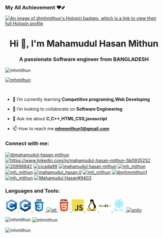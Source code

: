 ### My All Achievement ❤️💕

[![An image of @mhmithun's Holopin badges, which is a link to view their full Holopin profile](https://holopin.me/mhmithun)](https://holopin.io/@mhmithun)




<h1 align="center">Hi 👋, I'm Mahamudul Hasan Mithun</h1>
<h3 align="center">A passionate Software engineer from BANGLADESH</h3>

<p align="left"> <img src="https://komarev.com/ghpvc/?username=mhmithun&label=Profile%20views&color=0e75b6&style=flat" alt="mhmithun" /> </p>

<p align="left"> <a href="https://github.com/ryo-ma/github-profile-trophy"><img src="https://github-profile-trophy.vercel.app/?username=mhmithun" alt="mhmithun" /></a> </p>

<p align="left"> <a href="https://twitter.com/" target="blank"><img src="https://img.shields.io/twitter/follow/?logo=twitter&style=for-the-badge" alt="" /></a> </p>

- 🌱 I’m currently learning **Competitive programing,Web Developing**

- 👯 I’m looking to collaborate on **Software Engineering**

- 💬 Ask me about **C,C++,HTML,CSS,javascript**

- 📫 How to reach me **mhmmithun1@gmail.com**

<h3 align="left">Connect with me:</h3>
<p align="left">
<a href="https://codepen.io/Mahamudul-Hasan-Mithun" target="blank"><img align="center" src="https://raw.githubusercontent.com/rahuldkjain/github-profile-readme-generator/master/src/images/icons/Social/codepen.svg" alt="@mahamudul-hasan-mithun" height="30" width="40" /></a>
<a href="https://www.linkedin.com/in/mahamudul-hasan-mithun-5b0935252/" target="blank"><img align="center" src="https://raw.githubusercontent.com/rahuldkjain/github-profile-readme-generator/master/src/images/icons/Social/linked-in-alt.svg" alt="https://www.linkedin.com/in/mahamudul-hasan-mithun-5b0935252" height="30" width="40" /></a>
<a href="https://stackoverflow.com/users/20998842" target="blank"><img align="center" src="https://raw.githubusercontent.com/rahuldkjain/github-profile-readme-generator/master/src/images/icons/Social/stack-overflow.svg" alt="20998842" height="30" width="40" /></a>
<a href="https://fb.com/cicada99" target="blank"><img align="center" src="https://raw.githubusercontent.com/rahuldkjain/github-profile-readme-generator/master/src/images/icons/Social/facebook.svg" alt="cicada99" height="30" width="40" /></a>
<a href="https://www.youtube.com/c/mahamudul hasan mithun" target="blank"><img align="center" src="https://raw.githubusercontent.com/rahuldkjain/github-profile-readme-generator/master/src/images/icons/Social/youtube.svg" alt="mahamudul hasan mithun" height="30" width="40" /></a>
<a href="https://www.codechef.com/users/mh_mithun" target="blank"><img align="center" src="https://cdn.jsdelivr.net/npm/simple-icons@3.1.0/icons/codechef.svg" alt="mh_mithun" height="30" width="40" /></a>
<a href="https://www.hackerrank.com/mh_mithun" target="blank"><img align="center" src="https://raw.githubusercontent.com/rahuldkjain/github-profile-readme-generator/master/src/images/icons/Social/hackerrank.svg" alt="mh_mithun" height="30" width="40" /></a>
<a href="https://codeforces.com/profile/mahamudul_hasan.0" target="blank"><img align="center" src="https://raw.githubusercontent.com/rahuldkjain/github-profile-readme-generator/master/src/images/icons/Social/codeforces.svg" alt="mahamudul_hasan.0" height="30" width="40" /></a>
<a href="https://www.leetcode.com/mh_mithun" target="blank"><img align="center" src="https://raw.githubusercontent.com/rahuldkjain/github-profile-readme-generator/master/src/images/icons/Social/leet-code.svg" alt="mh_mithun" height="30" width="40" /></a>
<a href="https://www.hackerearth.com/@mhmmithun1" target="blank"><img align="center" src="https://raw.githubusercontent.com/rahuldkjain/github-profile-readme-generator/master/src/images/icons/Social/hackerearth.svg" alt="@mhmmithun1" height="30" width="40" /></a>
<a href="https://www.topcoder.com/members/mh_mithun" target="blank"><img align="center" src="https://raw.githubusercontent.com/rahuldkjain/github-profile-readme-generator/master/src/images/icons/Social/topcoder.svg" alt="mh_mithun" height="30" width="40" /></a>
<a href="https://discord.gg/.mahamudulhasan" target="blank"><img align="center" src="https://raw.githubusercontent.com/rahuldkjain/github-profile-readme-generator/master/src/images/icons/Social/discord.svg" alt="Mahamudul Hasan#9403" height="30" width="40" /></a>
</p>

<h3 align="left">Languages and Tools:</h3>
<p align="left"> <a href="https://www.cprogramming.com/" target="_blank" rel="noreferrer"> <img src="https://raw.githubusercontent.com/devicons/devicon/master/icons/c/c-original.svg" alt="c" width="40" height="40"/> </a> <a href="https://www.w3schools.com/cpp/" target="_blank" rel="noreferrer"> <img src="https://raw.githubusercontent.com/devicons/devicon/master/icons/cplusplus/cplusplus-original.svg" alt="cplusplus" width="40" height="40"/> </a> <a href="https://www.w3schools.com/css/" target="_blank" rel="noreferrer"> <img src="https://raw.githubusercontent.com/devicons/devicon/master/icons/css3/css3-original-wordmark.svg" alt="css3" width="40" height="40"/> </a> <a href="https://git-scm.com/" target="_blank" rel="noreferrer"> <img src="https://www.vectorlogo.zone/logos/git-scm/git-scm-icon.svg" alt="git" width="40" height="40"/> </a> <a href="https://www.w3.org/html/" target="_blank" rel="noreferrer"> <img src="https://raw.githubusercontent.com/devicons/devicon/master/icons/html5/html5-original-wordmark.svg" alt="html5" width="40" height="40"/> </a> <a href="https://developer.mozilla.org/en-US/docs/Web/JavaScript" target="_blank" rel="noreferrer"> <img src="https://raw.githubusercontent.com/devicons/devicon/master/icons/javascript/javascript-original.svg" alt="javascript" width="40" height="40"/> </a> <a href="https://www.linux.org/" target="_blank" rel="noreferrer"> <img src="https://raw.githubusercontent.com/devicons/devicon/master/icons/linux/linux-original.svg" alt="linux" width="40" height="40"/> </a> <a href="https://nodejs.org" target="_blank" rel="noreferrer"> <img src="https://raw.githubusercontent.com/devicons/devicon/master/icons/nodejs/nodejs-original-wordmark.svg" alt="nodejs" width="40" height="40"/> </a> <a href="https://reactjs.org/" target="_blank" rel="noreferrer"> <img src="https://raw.githubusercontent.com/devicons/devicon/master/icons/react/react-original-wordmark.svg" alt="react" width="40" height="40"/> </a> <a href="https://unity.com/" target="_blank" rel="noreferrer"> <img src="https://www.vectorlogo.zone/logos/unity3d/unity3d-icon.svg" alt="unity" width="40" height="40"/> </a> </p>

<p><img align="left" src="https://github-readme-stats.vercel.app/api/top-langs?username=mhmithun&show_icons=true&locale=en&layout=compact" alt="mhmithun" /></p>

<p>&nbsp;<img align="center" src="https://github-readme-stats.vercel.app/api?username=mhmithun&show_icons=true&locale=en" alt="mhmithun" /></p>

<p><img align="center" src="https://github-readme-streak-stats.herokuapp.com/?user=mhmithun&" alt="mhmithun" /></p>

